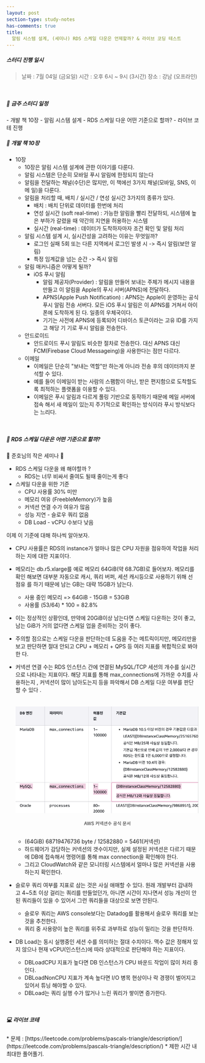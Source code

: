 ```yaml
---
layout: post
section-type: study-notes
has-comments: true
title:
  알림 시스템 설계, (세미나) RDS 스케일 다운은 언제할까? & 라이브 코딩 테스트
---
```


<h5> 스터디 진행 일시</h5>
<blockquote>날짜 : 7월 04일 (금요일)    
시간 : 오후 6시 ~ 9시 (3시간)   
장소 : 강남 (오프라인)
</blockquote>

<br>

<h5> 🔧 금주 스터디 일정 </h5>
- 개발 책 10장 - 알림 시스템 설계
- RDS 스케일 다운 어떤 기준으로 할까? 
- 라이브 코테 진행

<br>

<h5> 📖 개발 책 10장  </h5>

- 10장
  - 10장은 알림 시스템 설계에 관한 이야기를 다룬다.
  - 알림 시스템은 단순히 모바일 푸시 알림에 한정되지 않는다
  - 알림을 전달하는 채널(수단)은 많지만, 이 책에선 3가지 채널(모바일, SNS, 이메
    일)을 다룬다.
  - 알림을 처리할 때, 배치 / 실시간 / 연성 실시간 3가지의 종류가 있다.
    - 배치 : 배치 단위로 데이터를 한번에 처리
    - 연성 실시간 (soft real-time) : 가능한 알림을 빨리 전달하되, 시스템에 높은
      부하가 갈렸을 때 약간의 지연을 허용하는 시스템
    - 실시간 (real-time) : 데이터가 도착하자마자 조건 확인 및 알림 처리
  - 알림 시스템 설계 시, 실시간성을 고려하는 이유는 무엇일까?
    - 로그인 실패 5회 또는 다른 지역에서 로그인 발생 시 -> 즉시 알림(보안 알림)
    - 특정 임계값을 넘는 순간 -> 즉시 알림
  - 알림 매커니즘은 어떻게 될까?
    - iOS 푸시 알림
      - 알림 제공자(Provider) : 알림을 만들어 보내는 주체가 메시지 내용을 만들고
        이 알림을 Apple의 푸시 서버(APNS)에 전달하다.
      - APNS(Apple Push Notification) : APNS는 Apple이 운영하는 공식 푸시 알림
        전송 서버다. 모든 iOS 푸시 알림은 이 APNS를 거쳐서 아이폰에 도착하게 된
        다. 일종의 우체국이다.
      - 기기는 사전에 APNS에 등록되어 디바이스 토큰이라는 고유 ID를 가지고 해당 기
      기로 푸시 알림을 전송한다.
  - 안드로이드
    - 안드로이드 푸시 알림도 비슷한 절차로 전송한다. 대신 APNS 대신 FCM(Firebase
      Cloud Messageing)을 사용한다는 점만 다르다.
  - 이메일
    - 이메일은 단순히 "보내는 역할"만 하는게 아니라 전송 후의 데이터까지 분석할
      수 있다.
    - 예를 들어 이메일이 받는 사람의 스팸함이 아닌, 받은 편지함으로 도착할도록
      최적하는 플랫폼을 이용할 수 있다.
    - 이메일은 푸시 알림과 다르게 풀링 기반으로 동작하기 때문에 메일 서버에 접속
      해서 새 메일이 있는지 주기적으로 확인하는 방식이라 푸시 방식보다는 느리다.

<br>

<h5> 📖 RDS 스케일 다운은 어떤 기준으로 할까? </h5>  
🙌 준호님의 작은 세미나 🙌

- RDS 스케일 다운을 왜 해야할까 ?
  - RDS는 너무 비싸서 줄여도 될때 줄이는게 좋다
- 스케일 다운을 위한 기준
  - CPU 사용률 30% 미만
  - 메모리 여유 (FreebleMemory)가 높음
  - 커넥션 연결 수가 여유가 많음
  - 성능 지연 - 슬로우 쿼리 없음
  - DB Load - vCPU 수보다 낮음

이제 이 기준에 대해 하나씩 알아보자.

- CPU 사용률은 RDS의 instance가 얼마나 많은 CPU 자원을 점유하여 작업을 처리 하는
  지에 대한 지표이다.
- 메모리는 db.r5.xlarge를 예로 메모리 64GiB(약 68.7GB)로 들어보자. 메모리를 확인
  해보면 대부분 자동으로 캐시, 쿼리 버퍼, 세션 캐시등으로 사용하기 위해 선 점유
  를 하기 때문에 남는 GB는 대략 15GB가 남는다.
  - 사용 중인 메모리 => 64GiB - 15GiB = 53GiB
  - 사용률 (53/64) \* 100 = 82.8%
- 이는 정상적인 상황인데, 만약에 20GiB이상 남는다면 스케일 다운하는 것이 좋고,
  남는 GiB가 거의 없다면 스케일 업을 준비하는 것이 좋다.
- 주의할 점으로는 스케일 다운을 판단하는데 도움을 주는 메트릭이지만, 메모리만을
  보고 판단하면 절대 안되고 CPU + 메모리 + QPS 등 여러 지표를 복합적으로 봐야한
  다.
- 커넥션 연결 수는 RDS 인스턴스 간에 연결된 MySQL/TCP 세션의 개수를 실시간으로
  나타내는 지표이다. 해당 지표를 통해 max_connections에 가까운 수치를 사용하는지
  , 커넥션이 많이 남아도는지 등을 파악해서 DB 스케일 다운 여부를 판단 할 수 있다
  .  
   <br>  
   ![RDS](/img/post_img/rds.png) <small><center> AWS 커넥션수 공식 문서
  </center></small> <br>

  - (64GiB) 68719476736 byte / 12582880 = 5461(커넥션)
  - 하드웨어가 감당하는 커넥션의 갯수이지만, 실제 설정된 커넥션은 다르기 때문에
    DB에 접속해서 명령어를 통해 max connection을 확인해야 한다.
  - 그리고 CloudWatch와 같은 모니터링 시스템에서 얼마나 많은 커넥션을 사용하는지
    확인한다.

- 슬로우 쿼리 여부를 지표로 삼는 것은 사실 애매할 수 있다. 원래 개발부터 감내하
  고 4~5초 이상 걸리는 쿼리를 만들었던가, 아니면 시간이 지나면서 성능 개선이 안
  된 쿼리들이 있을 수 있어서 그런 쿼리들을 대상으로 보면 안된다.
  - 슬로우 쿼리는 AWS console보다는 Datadog를 활용해서 슬로우 쿼리를 보는 것을
    추천한다.
  - 쿼리 중 사용량이 높은 쿼리를 위주로 과부하로 성능이 밀리는 것을 판단하자.
- DB Load는 동시 실행중인 세션 수를 의미하는 절대 수치이다. 맥수 값은 정해져 있
  지 않으나 현재 vCPU(인스턴스)에 따라 상대적으로 판단해야 하는 지표이다.
  - DBLoadCPU 지표가 높다면 DB 인스턴스가 CPU 바운드 작업이 많이 처리 중인다.
  - DBLoadNonCPU 지표가 계속 높다면 I/O 병목 현상이나 락 경쟁이 벌어지고 있어서
    튜닝 해야할 수 있다.
  - DBLoad는 쿼리 실행 수가 많거나 느린 쿼리가 쌓이면 증가한다.

<br>

<h5> 💻 라이브 코테 </h5>  
* 문제 : [https://leetcode.com/problems/pascals-triangle/description/](https://leetcode.com/problems/pascals-triangle/description/)
    * 제한 시간 내 최대한 풀어풀기.

<br>
